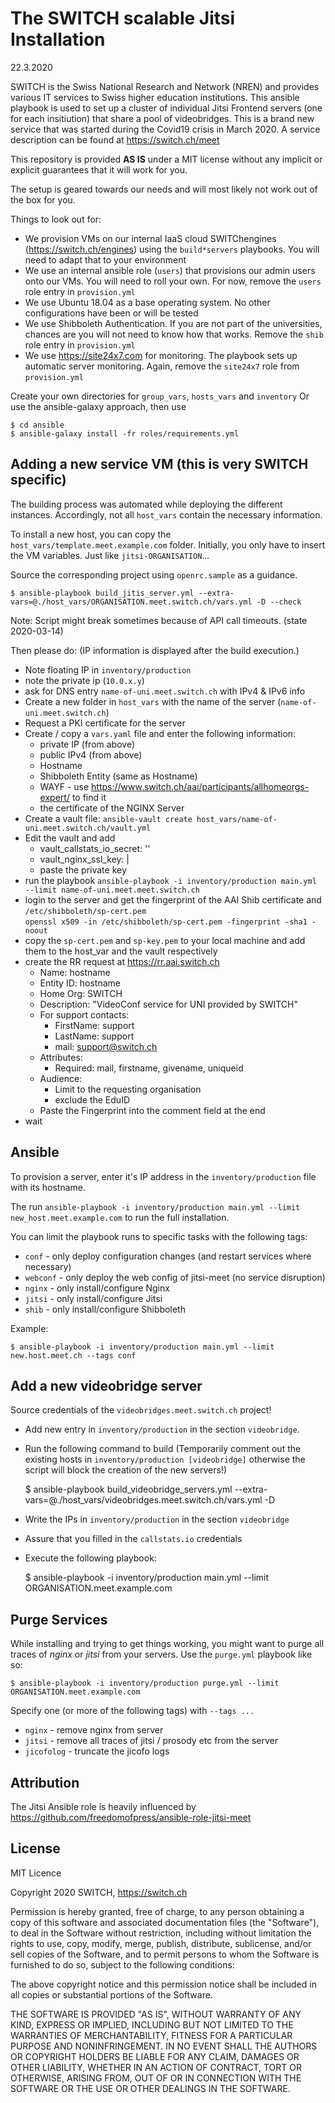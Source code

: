 # The SWITCH scalable Jitsi Installation

22.3.2020

SWITCH is the Swiss National Research and Network (NREN) and provides various IT services
to Swiss higher education institutions. This ansible playbook is used to set up
a cluster of individual Jitsi Frontend servers (one for each insitiution) that share a 
pool of videobridges. This is a brand new service that was started during the Covid19 crisis
in March 2020. A service description can be found at https://switch.ch/meet

This repository is provided **AS IS** under a MIT license without any implicit or explicit guarantees
that it will work for you.

The setup is geared towards our needs and will most likely not work out of the box for you.

Things to look out for:

* We provision VMs on our internal IaaS cloud SWITChengines (https://switch.ch/engines) using the 
  `build*servers` playbooks. You will need to adapt that to your environment
* We use an internal ansible role (`users`) that provisions our admin users onto our VMs. You will
  need to roll your own. For now, remove the `users` role entry in `provision.yml`
* We use Ubuntu 18.04 as a base operating system. No other configurations have been or will be tested
* We use Shibboleth Authentication. If you are not part of the universities, chances are you will not
  need to know how that works. Remove the `shib` role entry in `provision.yml`
* We use https://site24x7.com for monitoring. The playbook sets up automatic server monitoring. Again,
  remove the `site24x7` role from `provision.yml`
  
Create your own directories for `group_vars`, `hosts_vars` and `inventory` 
Or use the ansible-galaxy approach, then use

    $ cd ansible
    $ ansible-galaxy install -fr roles/requirements.yml

  
## Adding a new service VM (this is very SWITCH specific)

The building process was automated while deploying the different instances. Accordingly, not all `host_vars` contain the necessary information.

To install a new host, you can copy the `host_vars/template.meet.example.com` folder. 
Initially, you only have to insert the VM variables. Just like `jitsi-ORGANISATION`...

Source the corresponding project using `openrc.sample` as a guidance.

    $ ansible-playbook build_jitis_server.yml --extra-vars=@./host_vars/ORGANISATION.meet.switch.ch/vars.yml -D --check

Note: Script might break sometimes because of API call timeouts. (state 2020-03-14)

Then please do: (IP information is displayed after the build execution.)
* Note floating IP in `inventory/production`
* note the private ip (`10.0.x.y`)
* ask for DNS entry `name-of-uni.meet.switch.ch` with IPv4 & IPv6 info
* Create a new folder in `host_vars` with the name of the server (`name-of-uni.meet.switch.ch`)
* Request a PKI certificate for the server
* Create / copy a `vars.yaml` file and enter the following information:
  * private IP (from above)
  * public IPv4 (from above)
  * Hostname
  * Shibboleth Entity (same as Hostname)
  * WAYF - use https://www.switch.ch/aai/participants/allhomeorgs-expert/ to find it
  * the certificate of the NGINX Server
* Create a vault file: `ansible-vault create host_vars/name-of-uni.meet.switch.ch/vault.yml`
* Edit the vault and add
  * vault_callstats_io_secret: ''
  * vault_nginx_ssl_key: |
  * paste the private key
* run the playbook `ansible-playbook -i inventory/production main.yml --limit name-of-uni.meet.meet.switch.ch` 
* login to the server and get the fingerprint of the AAI Shib certificate and `/etc/shibboleth/sp-cert.pem`  
  `openssl x509 -in /etc/shibboleth/sp-cert.pem -fingerprint -sha1 -noout`
* copy the `sp-cert.pem` and `sp-key.pem` to your local machine and add them to the host_var and the vault respectively
* create the RR request at https://rr.aai.switch.ch
  * Name: hostname
  * Entity ID: hostname
  * Home Org: SWITCH
  * Description: "VideoConf service for UNI provided by SWITCH"
  * For support contacts:
    * FirstName: support
    * LastName: support
    * mail: support@switch.ch
  * Attributes:
    * Required: mail, firstname, givename, uniqueid
  * Audience:
    * Limit to the requesting organisation
    * exclude the EduID
  * Paste the Fingerprint into the comment field at the end    
* wait


## Ansible

To provision a server, enter it's IP address in the `inventory/production` file with its hostname.

The run `ansible-playbook -i inventory/production main.yml --limit new_host.meet.example.com` to run the full
installation.

You can limit the playbook runs to specific tasks with the following tags:

* `conf` - only deploy configuration changes (and restart services where necessary)
* `webconf` - only deploy the web config of jitsi-meet (no service disruption)
* `nginx` - only install/configure Nginx
* `jitsi` - only install/configure Jitsi
* `shib` - only install/configure Shibboleth

Example:

    $ ansible-playbook -i inventory/production main.yml --limit new.host.meet.ch --tags conf

## Add a new videobridge server

Source credentials of the `videobridges.meet.switch.ch` project!

* Add new entry in `inventory/production` in the section `videobridge`.
* Run the following command to build (Temporarily comment out the existing hosts in `inventory/production [videobridge]` otherwise the script will block the creation of the new servers!)

    $ ansible-playbook build_videobridge_servers.yml --extra-vars=@./host_vars/videobridges.meet.switch.ch/vars.yml -D

* Write the IPs in `inventory/production` in the section `videobridge`
* Assure that you filled in the `callstats.io` credentials
* Execute the following playbook:

    $ ansible-playbook -i inventory/production main.yml --limit ORGANISATION.meet.example.com
    


## Purge Services

While installing and trying to get things working, you might want to purge all traces of
*nginx* or *jitsi* from your servers. Use the `purge.yml` playbook like so:

    $ ansible-playbook -i inventory/production purge.yml --limit ORGANISATION.meet.example.com

Specify one (or more of the following tags) with `--tags ...`
  * `nginx` - remove nginx from server
  * `jitsi` - remove all traces of jitsi / prosody etc from the server
  * `jicofolog` - truncate the jicofo logs

## Attribution

The Jitsi Ansible role is heavily influenced by https://github.com/freedomofpress/ansible-role-jitsi-meet

## License
MIT Licence

Copyright 2020 SWITCH, https://switch.ch

Permission is hereby granted, free of charge, to any person obtaining a copy of this software and associated documentation files (the "Software"), to deal in the Software without restriction, including without limitation the rights to use, copy, modify, merge, publish, distribute, sublicense, and/or sell copies of the Software, and to permit persons to whom the Software is furnished to do so, subject to the following conditions:

The above copyright notice and this permission notice shall be included in all copies or substantial portions of the Software.

THE SOFTWARE IS PROVIDED "AS IS", WITHOUT WARRANTY OF ANY KIND, EXPRESS OR IMPLIED, INCLUDING BUT NOT LIMITED TO THE WARRANTIES OF MERCHANTABILITY, FITNESS FOR A PARTICULAR PURPOSE AND NONINFRINGEMENT. IN NO EVENT SHALL THE AUTHORS OR COPYRIGHT HOLDERS BE LIABLE FOR ANY CLAIM, DAMAGES OR OTHER LIABILITY, WHETHER IN AN ACTION OF CONTRACT, TORT OR OTHERWISE, ARISING FROM, OUT OF OR IN CONNECTION WITH THE SOFTWARE OR THE USE OR OTHER DEALINGS IN THE SOFTWARE.
